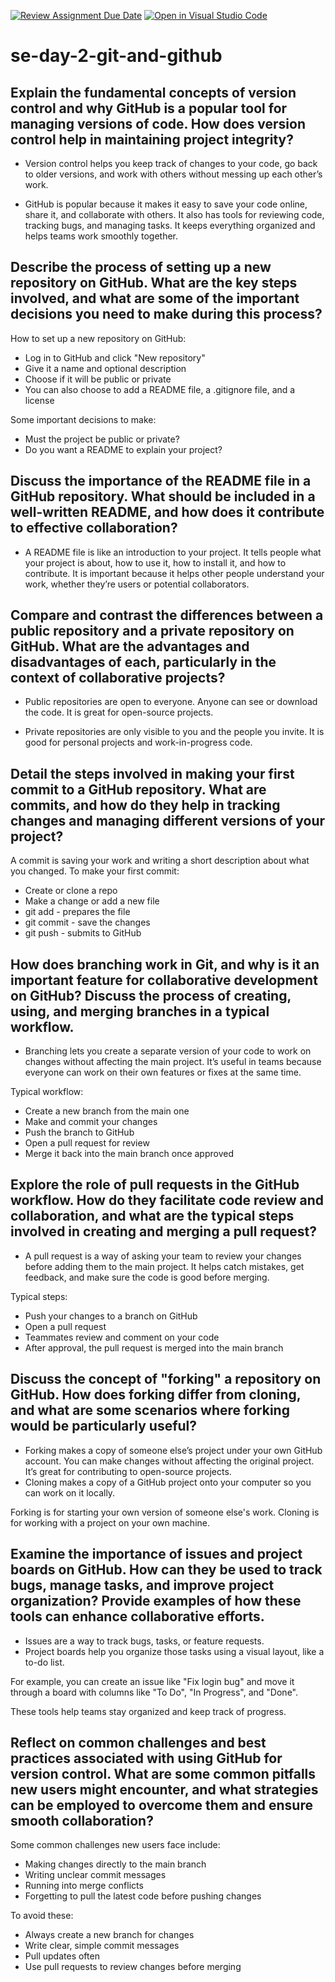 [![Review Assignment Due Date](https://classroom.github.com/assets/deadline-readme-button-22041afd0340ce965d47ae6ef1cefeee28c7c493a6346c4f15d667ab976d596c.svg)](https://classroom.github.com/a/8wgCKhpZ)
[![Open in Visual Studio Code](https://classroom.github.com/assets/open-in-vscode-2e0aaae1b6195c2367325f4f02e2d04e9abb55f0b24a779b69b11b9e10269abc.svg)](https://classroom.github.com/online_ide?assignment_repo_id=18867170&assignment_repo_type=AssignmentRepo)
# se-day-2-git-and-github
## Explain the fundamental concepts of version control and why GitHub is a popular tool for managing versions of code. How does version control help in maintaining project integrity?
- Version control helps you keep track of changes to your code, go back to older versions, and work with others without messing up each other’s work.

- GitHub is popular because it makes it easy to save your code online, share it, and collaborate with others. It also has tools for reviewing code, tracking bugs, and managing tasks. It keeps everything organized and helps teams work smoothly together.

## Describe the process of setting up a new repository on GitHub. What are the key steps involved, and what are some of the important decisions you need to make during this process?
How to set up a new repository on GitHub:
- Log in to GitHub and click "New repository"
- Give it a name and optional description
- Choose if it will be public or private
- You can also choose to add a README file, a .gitignore file, and a license

Some important decisions to make:
- Must the project be public or private?
- Do you want a README to explain your project?

## Discuss the importance of the README file in a GitHub repository. What should be included in a well-written README, and how does it contribute to effective collaboration?
- A README file is like an introduction to your project. 
It tells people what your project is about, how to use it, how to install it, and how to contribute.
It is important because it helps other people understand your work, whether they’re users or potential collaborators.

## Compare and contrast the differences between a public repository and a private repository on GitHub. What are the advantages and disadvantages of each, particularly in the context of collaborative projects?
- Public repositories are open to everyone. Anyone can see or download the code. 
It is great for open-source projects.

- Private repositories are only visible to you and the people you invite. 
It is good for personal projects and work-in-progress code.

## Detail the steps involved in making your first commit to a GitHub repository. What are commits, and how do they help in tracking changes and managing different versions of your project?
A commit is saving your work and writing a short description about what you changed.
To make your first commit:
- Create or clone a repo
- Make a change or add a new file
- git add - prepares the file
- git commit - save the changes
- git push - submits to GitHub

## How does branching work in Git, and why is it an important feature for collaborative development on GitHub? Discuss the process of creating, using, and merging branches in a typical workflow.
- Branching lets you create a separate version of your code to work on changes without affecting the main project. It’s useful in teams because everyone can work on their own features or fixes at the same time.

Typical workflow:
- Create a new branch from the main one
- Make and commit your changes
- Push the branch to GitHub
- Open a pull request for review
- Merge it back into the main branch once approved

## Explore the role of pull requests in the GitHub workflow. How do they facilitate code review and collaboration, and what are the typical steps involved in creating and merging a pull request?
- A pull request is a way of asking your team to review your changes before adding them to the main project. It helps catch mistakes, get feedback, and make sure the code is good before merging.

Typical steps:
- Push your changes to a branch on GitHub
- Open a pull request
- Teammates review and comment on your code
- After approval, the pull request is merged into the main branch

## Discuss the concept of "forking" a repository on GitHub. How does forking differ from cloning, and what are some scenarios where forking would be particularly useful?
-  Forking makes a copy of someone else’s project under your own GitHub account. You can make changes without affecting the original project. It’s great for contributing to open-source projects.
- Cloning makes a copy of a GitHub project onto your computer so you can work on it locally.

Forking is for starting your own version of someone else's work. Cloning is for working with a project on your own machine.

## Examine the importance of issues and project boards on GitHub. How can they be used to track bugs, manage tasks, and improve project organization? Provide examples of how these tools can enhance collaborative efforts.
- Issues are a way to track bugs, tasks, or feature requests. 
- Project boards help you organize those tasks using a visual layout, like a to-do list.

For example, you can create an issue like "Fix login bug" and move it through a board with columns like "To Do", "In Progress", and "Done".

These tools help teams stay organized and keep track of progress.

## Reflect on common challenges and best practices associated with using GitHub for version control. What are some common pitfalls new users might encounter, and what strategies can be employed to overcome them and ensure smooth collaboration?
Some common challenges new users face include:
- Making changes directly to the main branch
- Writing unclear commit messages
- Running into merge conflicts
- Forgetting to pull the latest code before pushing changes

To avoid these:
- Always create a new branch for changes
- Write clear, simple commit messages
- Pull updates often
- Use pull requests to review changes before merging
